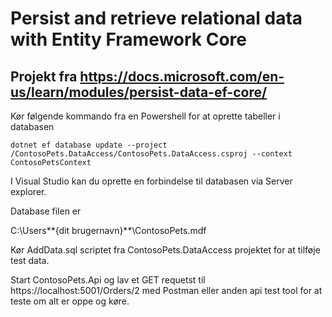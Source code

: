 # Persist and retrieve relational data with Entity Framework Core

## Projekt fra https://docs.microsoft.com/en-us/learn/modules/persist-data-ef-core/

Kør følgende kommando fra en Powershell for at oprette tabeller i databasen

`dotnet ef database update --project /ContosoPets.DataAccess/ContosoPets.DataAccess.csproj --context ContosoPetsContext`

I Visual Studio kan du oprette en forbindelse til databasen via Server explorer. 

Database filen er 

C:\Users\**{dit brugernavn}**\ContosoPets.mdf

Kør AddData.sql scriptet fra ContosoPets.DataAccess projektet for at tilføje test data. 

Start ContosoPets.Api og lav et GET requetst til https://localhost:5001/Orders/2 med Postman eller anden api test tool for at teste om alt er oppe og køre.
